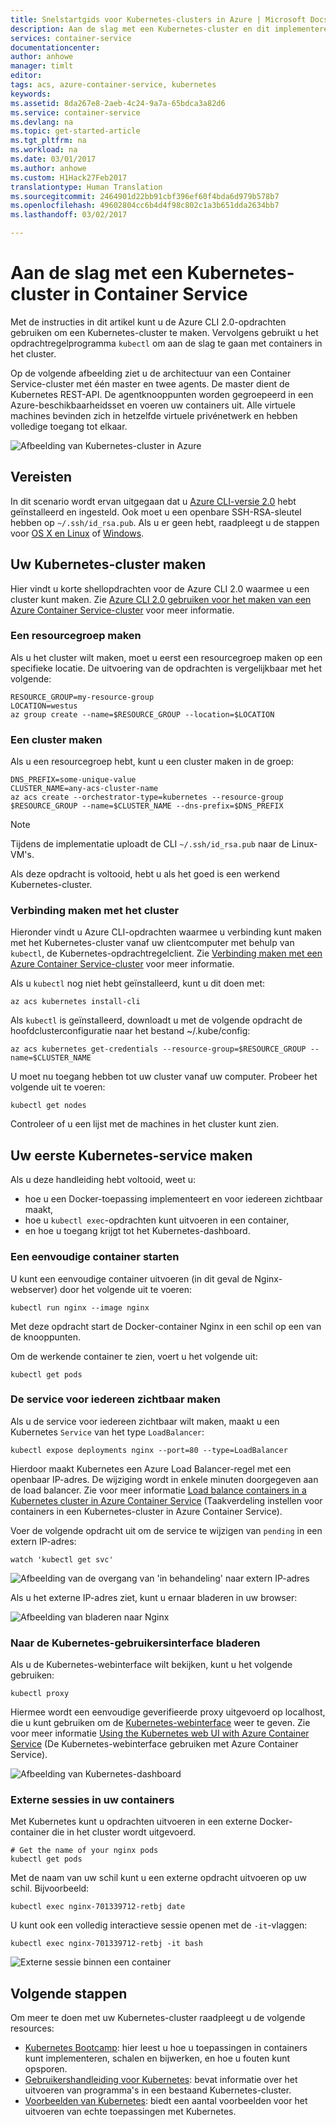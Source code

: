 ```yaml
---
title: Snelstartgids voor Kubernetes-clusters in Azure | Microsoft Docs
description: Aan de slag met een Kubernetes-cluster en dit implementeren in Azure Container Service
services: container-service
documentationcenter: 
author: anhowe
manager: timlt
editor: 
tags: acs, azure-container-service, kubernetes
keywords: 
ms.assetid: 8da267e8-2aeb-4c24-9a7a-65bdca3a82d6
ms.service: container-service
ms.devlang: na
ms.topic: get-started-article
ms.tgt_pltfrm: na
ms.workload: na
ms.date: 03/01/2017
ms.author: anhowe
ms.custom: H1Hack27Feb2017
translationtype: Human Translation
ms.sourcegitcommit: 2464901d22bb91cbf396ef60f4bda6d979b578b7
ms.openlocfilehash: 49602804cc6b4d4f98c802c1a3b651dda2634bb7
ms.lasthandoff: 03/02/2017

---
```


# <a name="get-started-with-a-kubernetes-cluster-in-container-service"></a>Aan de slag met een Kubernetes-cluster in Container Service


Met de instructies in dit artikel kunt u de Azure CLI 2.0-opdrachten gebruiken om een Kubernetes-cluster te maken. Vervolgens gebruikt u het opdrachtregelprogramma `kubectl` om aan de slag te gaan met containers in het cluster.

Op de volgende afbeelding ziet u de architectuur van een Container Service-cluster met één master en twee agents. De master dient de Kubernetes REST-API. De agentknooppunten worden gegroepeerd in een Azure-beschikbaarheidsset en voeren uw containers uit. Alle virtuele machines bevinden zich in hetzelfde virtuele privénetwerk en hebben volledige toegang tot elkaar.

![Afbeelding van Kubernetes-cluster in Azure](media/container-service-kubernetes-walkthrough/kubernetes.png)

## <a name="prerequisites"></a>Vereisten
In dit scenario wordt ervan uitgegaan dat u [Azure CLI-versie 2.0](/cli/azure/install-az-cli2) hebt geïnstalleerd en ingesteld. Ook moet u een openbare SSH-RSA-sleutel hebben op `~/.ssh/id_rsa.pub`. Als u er geen hebt, raadpleegt u de stappen voor [OS X en Linux](../virtual-machines/virtual-machines-linux-mac-create-ssh-keys.md) of [Windows](../virtual-machines/virtual-machines-linux-ssh-from-windows.md).






## <a name="create-your-kubernetes-cluster"></a>Uw Kubernetes-cluster maken

Hier vindt u korte shellopdrachten voor de Azure CLI 2.0 waarmee u een cluster kunt maken. Zie [Azure CLI 2.0 gebruiken voor het maken van een Azure Container Service-cluster](container-service-create-acs-cluster-cli.md) voor meer informatie.

### <a name="create-a-resource-group"></a>Een resourcegroep maken
Als u het cluster wilt maken, moet u eerst een resourcegroep maken op een specifieke locatie. De uitvoering van de opdrachten is vergelijkbaar met het volgende:

```console
RESOURCE_GROUP=my-resource-group
LOCATION=westus
az group create --name=$RESOURCE_GROUP --location=$LOCATION
```

### <a name="create-a-cluster"></a>Een cluster maken
Als u een resourcegroep hebt, kunt u een cluster maken in de groep:

```console
DNS_PREFIX=some-unique-value
CLUSTER_NAME=any-acs-cluster-name
az acs create --orchestrator-type=kubernetes --resource-group $RESOURCE_GROUP --name=$CLUSTER_NAME --dns-prefix=$DNS_PREFIX
```

> [!NOTE]
> Tijdens de implementatie uploadt de CLI `~/.ssh/id_rsa.pub` naar de Linux-VM's.
>

Als deze opdracht is voltooid, hebt u als het goed is een werkend Kubernetes-cluster.

### <a name="connect-to-the-cluster"></a>Verbinding maken met het cluster

Hieronder vindt u Azure CLI-opdrachten waarmee u verbinding kunt maken met het Kubernetes-cluster vanaf uw clientcomputer met behulp van `kubectl`, de Kubernetes-opdrachtregelclient. Zie [Verbinding maken met een Azure Container Service-cluster](container-service-connect.md) voor meer informatie.

Als u `kubectl` nog niet hebt geïnstalleerd, kunt u dit doen met:

```console
az acs kubernetes install-cli
```

Als `kubectl` is geïnstalleerd, downloadt u met de volgende opdracht de hoofdclusterconfiguratie naar het bestand ~/.kube/config:

```console
az acs kubernetes get-credentials --resource-group=$RESOURCE_GROUP --name=$CLUSTER_NAME
```

U moet nu toegang hebben tot uw cluster vanaf uw computer. Probeer het volgende uit te voeren:
```console
kubectl get nodes
```

Controleer of u een lijst met de machines in het cluster kunt zien.

## <a name="create-your-first-kubernetes-service"></a>Uw eerste Kubernetes-service maken

Als u deze handleiding hebt voltooid, weet u:
 * hoe u een Docker-toepassing implementeert en voor iedereen zichtbaar maakt,
 * hoe u `kubectl exec`-opdrachten kunt uitvoeren in een container, 
 * en hoe u toegang krijgt tot het Kubernetes-dashboard.

### <a name="start-a-simple-container"></a>Een eenvoudige container starten
U kunt een eenvoudige container uitvoeren (in dit geval de Nginx-webserver) door het volgende uit te voeren:

```console
kubectl run nginx --image nginx
```

Met deze opdracht start de Docker-container Nginx in een schil op een van de knooppunten.

Om de werkende container te zien, voert u het volgende uit:

```console
kubectl get pods
```

### <a name="expose-the-service-to-the-world"></a>De service voor iedereen zichtbaar maken
Als u de service voor iedereen zichtbaar wilt maken, maakt u een Kubernetes `Service` van het type `LoadBalancer`:

```console
kubectl expose deployments nginx --port=80 --type=LoadBalancer
```

Hierdoor maakt Kubernetes een Azure Load Balancer-regel met een openbaar IP-adres. De wijziging wordt in enkele minuten doorgegeven aan de load balancer. Zie voor meer informatie [Load balance containers in a Kubernetes cluster in Azure Container Service](container-service-kubernetes-load-balancing.md) (Taakverdeling instellen voor containers in een Kubernetes-cluster in Azure Container Service).

Voer de volgende opdracht uit om de service te wijzigen van `pending` in een extern IP-adres:

```console
watch 'kubectl get svc'
```

  ![Afbeelding van de overgang van 'in behandeling' naar extern IP-adres](media/container-service-kubernetes-walkthrough/kubernetes-nginx3.png)

Als u het externe IP-adres ziet, kunt u ernaar bladeren in uw browser:

  ![Afbeelding van bladeren naar Nginx](media/container-service-kubernetes-walkthrough/kubernetes-nginx4.png)  


### <a name="browse-the-kubernetes-ui"></a>Naar de Kubernetes-gebruikersinterface bladeren
Als u de Kubernetes-webinterface wilt bekijken, kunt u het volgende gebruiken:

```console
kubectl proxy
```
Hiermee wordt een eenvoudige geverifieerde proxy uitgevoerd op localhost, die u kunt gebruiken om de [Kubernetes-webinterface](http://localhost:8001/ui) weer te geven. Zie voor meer informatie [Using the Kubernetes web UI with Azure Container Service](container-service-kubernetes-ui.md) (De Kubernetes-webinterface gebruiken met Azure Container Service).

![Afbeelding van Kubernetes-dashboard](media/container-service-kubernetes-walkthrough/kubernetes-dashboard.png)

### <a name="remote-sessions-inside-your-containers"></a>Externe sessies in uw containers
Met Kubernetes kunt u opdrachten uitvoeren in een externe Docker-container die in het cluster wordt uitgevoerd.

```console
# Get the name of your nginx pods
kubectl get pods
```

Met de naam van uw schil kunt u een externe opdracht uitvoeren op uw schil.  Bijvoorbeeld:

```console
kubectl exec nginx-701339712-retbj date
```

U kunt ook een volledig interactieve sessie openen met de `-it`-vlaggen:

```console
kubectl exec nginx-701339712-retbj -it bash
```

![Externe sessie binnen een container](media/container-service-kubernetes-walkthrough/kubernetes-remote.png)



## <a name="next-steps"></a>Volgende stappen

Om meer te doen met uw Kubernetes-cluster raadpleegt u de volgende resources:

* [Kubernetes Bootcamp](https://katacoda.com/embed/kubernetes-bootcamp/1/): hier leest u hoe u toepassingen in containers kunt implementeren, schalen en bijwerken, en hoe u fouten kunt opsporen.
* [Gebruikershandleiding voor Kubernetes](http://kubernetes.io/docs/user-guide/): bevat informatie over het uitvoeren van programma's in een bestaand Kubernetes-cluster.
* [Voorbeelden van Kubernetes](https://github.com/kubernetes/kubernetes/tree/master/examples): biedt een aantal voorbeelden voor het uitvoeren van echte toepassingen met Kubernetes.

